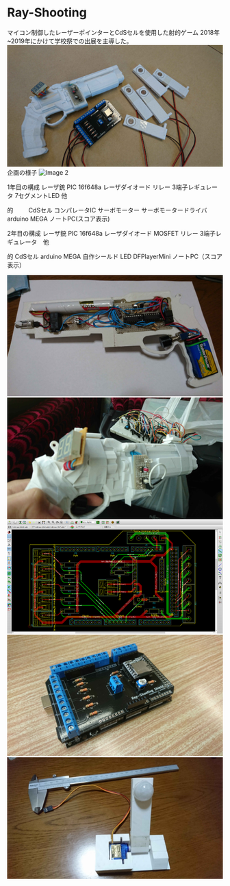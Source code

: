 # Ray-Shooting
マイコン制御したレーザーポインターとCdSセルを使用した射的ゲーム
2018年~2019年にかけて学校祭での出展を主導した。
![Image 1](images/DSC_2851.jpg)
企画の様子
![Image 2](images/DSC_2850.jpg)

1年目の構成
レーザ銃
    PIC 16f648a
    レーザダイオード
    リレー
    3端子レギュレータ
    7セグメントLED 他

的
　　 CdSセル
    コンパレータIC
    サーボモーター
    サーボモータードライバ
    arduino MEGA
    ノートPC(スコア表示)

2年目の構成
レーザ銃
    PIC 16f648a
    レーザダイオード
    MOSFET
    リレー
    3端子レギュレータ　他

的
    CdSセル
    arduino MEGA
    自作シールド
    LED
    DFPlayerMini
    ノートPC（スコア表示）


![Image 3](images/DSC_2315.jpg)
![Image 4](images/DSC_2309.jpg)
![Image 5](images/01.png)
![Image 6](images/DSC_2840.jpg)
![Image 7](images/DSC_2473.jpg)
